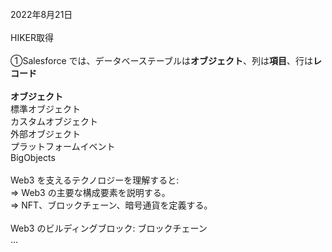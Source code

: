 <br>
2022年8月21日<br>
<br>
HIKER取得<br>
<br>
①Salesforce では、データベーステーブルは<b>オブジェクト</b>、列は<b>項目</b>、行は<b>レコード</b><br>
<br>
<b>オブジェクト</b><br>
標準オブジェクト<br>
カスタムオブジェクト<br>
外部オブジェクト<br>
プラットフォームイベント<br>
BigObjects<br>
<br>
Web3 を支えるテクノロジーを理解すると:<br>
⇒ Web3 の主要な構成要素を説明する。<br>
⇒ NFT、ブロックチェーン、暗号通貨を定義する。<br>
<br>
Web3 のビルディングブロック: ブロックチェーン<br>
...
